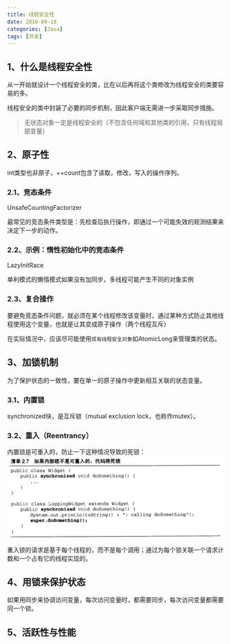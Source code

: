 ```yaml
---
title: 线程安全性
date: 2016-09-10
categories: [Java]
tags: [并发]
---
```


## 1、什么是线程安全性

从一开始就设计一个线程安全的类，比在以后再将这个类修改为线程安全的类要容易的多。

线程安全的类中封装了必要的同步机制，因此客户端无需进一步采取同步措施。

> 无状态对象一定是线程安全的（不包含任何域和其他类的引用，只有线程局部变量）

## 2、原子性

int类型也非原子，++count包含了读取，修改，写入的操作序列。

### 2.1、竞态条件

UnsafeCountingFactorizer

最常见的竞态条件类型是：先检查后执行操作，即通过一个可能失效的观测结果来决定下一步的动作。

### 2.2、示例：惰性初始化中的竞态条件

LazyInitRace

单利模式的懒惰模式如果没有加同步，多线程可能产生不同的对象实例

### 2.3、复合操作

要避免竞态条件问题，就必须在某个线程修改该变量时，通过某种方式防止其他线程使用这个变量，也就是让其变成原子操作（两个线程互斥）

在实际情况中，应该尽可能使用`现有线程安全对象`如AtomicLong来管理类的状态。

## 3、加锁机制

为了保护状态的一致性，要在单一的原子操作中更新相互关联的状态变量。

### 3.1、内置锁

synchronized块，是互斥锁（mutual exclusion lock，也称作mutex）。

### 3.2、重入（Reentrancy）

内置锁是可重入的，防止一下这种情况导致的死锁：
![](https://raw.githubusercontent.com/arthinking/arthinking.github.io/blog/source/_posts/java/concurrency/media/14723707779593.jpg)

重入锁的请求是基于每个线程的，而不是每个调用；通过为每个锁关联一个请求计数和一个占有它的线程实现的。

## 4、用锁来保护状态

如果用同步来协调访问变量，每次访问变量时，都需要同步，每次访问变量都需要同一个锁。

## 5、活跃性与性能



